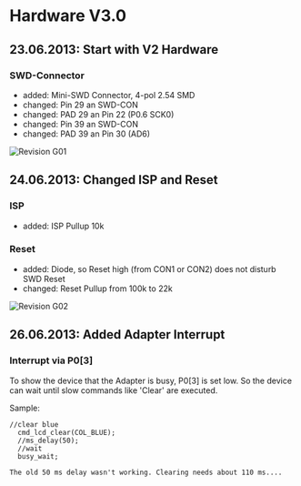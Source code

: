 # Hardware V3.0

## 23.06.2013: Start with V2 Hardware

### SWD-Connector

* added:   Mini-SWD Connector, 4-pol 2.54 SMD
* changed: Pin 29 an SWD-CON
* changed: PAD 29 an Pin 22 (P0.6 SCK0)
* changed: Pin 39 an SWD-CON
* changed: PAD 39 an Pin 30 (AD6)

![Revision G01](https://raw.github.com/GSNT/TFT-Stuff/master/Hardware/TFT-Watterott/MI0283QT_v20.jpg)

## 24.06.2013: Changed ISP and Reset

### ISP

* added:   ISP Pullup 10k

### Reset

* added:   Diode, so Reset high (from CON1 or CON2) does not disturb SWD Reset
* changed: Reset Pullup from 100k to 22k

![Revision G02](https://raw.github.com/GSNT/TFT-Stuff/master/Hardware/TFT-Watterott/Reset_ISP.jpg)

## 26.06.2013: Added Adapter Interrupt

### Interrupt via P0[3]

To show the device that the Adapter is busy, P0[3] is set low. So the device can wait until slow commands like 'Clear' are executed.

Sample:

	//clear blue
	  cmd_lcd_clear(COL_BLUE);
	  //ms_delay(50);
	  //wait
	  busy_wait;

	The old 50 ms delay wasn't working. Clearing needs about 110 ms....